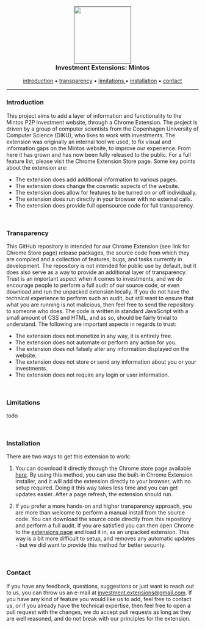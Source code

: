 <h3 align="center">
    <a href=""><img src="https://ucddd6a8f03170b62a0cae6e0f57.previews.dropboxusercontent.com/p/thumb/AAnDKzNS47j2hkiFPGLYJ_I5xRj4miAx-LPRB4kZzInDM4H6NhRWeQrgrXtN7fsOyJxKb1l2_g_IlLnExurX8C5Ul6FGNZWZjOBPGNTNXwCYT3QBQoOLRXbZZjXMz30675BOCkdAtAslJ3PiEXbBGaFMnmY3sLuhNgJm4lG0Po60vYs0DgLxqIlr5pCIj3uDyKiL-yB6dAh-mH39LMA70bKld7wAofAKEgCJWJLTf7KEjJmUcwtNnGurR1-2sdwhfDKN_nMtZz_az7U4AZznhlC7t9_WlsaT67ZKyGdrWg95RTauAREOSXCS3fyYUbrmS13MUpXaxSr-yMZSwjYHIyGpYoR8m5dDC96H7qAKf_WU5lWyrjWX4fZg8gEG9VfvjS9871Q8tHd0YXVGMehpiStdalaREHcR_Bz-yHJhAdtytw6QBL8a1skpVmEB4L9aDhnqzMPqI7BnhZUi1EfPB8DU/p.png?fv_content=true&size_mode=5" width="150" /></a>
    <br>
    Investment Extensions: Mintos
</h3>
<p align="center">
    <a href="#Introduction">introduction</a>
    •
    <a href="#Transparency">transparency</a>
    •
    <a href="#Limitations" >limitations </a>
    •
    <a href="#Installation">installation</a>
    •
    <a href="#Contact"     >contact     </a>
</p>

---



### Introduction

This project aims to add a layer of information and functionality to the Mintos P2P investment website, through a Chrome Extension. The project is driven by a group of computer scientists from the Copenhagen University of Computer Science (DIKU), who likes to work with investments. The extension was originally an internal tool we used, to fix visual and information gaps on the Mintos website, to improve our experience. From here it has grown and has now been fully released to the public. For a full feature list, please visit the Chrome Extension Store page. Some key points about the extension are:

- The extension does add additional information to various pages.
- The extension does change the cosmetic aspects of the website.
- The extension does allow for features to be turned on or off individually.
- The extension does run directly in your browser with no external calls.
- The extension does provide full opensource code for full transparency.

<br>

### Transparency

This GitHub repository is intended for our Chrome Extension (see link for Chrome Store page) release packages, the source code from which they are compiled and a collection of features, bugs, and tasks currently in development. The repository is not intended for public use by default, but it does also serve as a way to provide an additional layer of transparency. Trust is an important aspect when it comes to investments, and we do encourage people to perform a full audit of our source code, or even download and run the unpacked extension locally. If you do not have the technical experience to perform such an audit, but still want to ensure that what you are running is not malicious, then feel free to send the repository to someone who does. The code is written in standard JavaScript with a small amount of CSS and HTML, and as so, should be fairly trivial to understand. The following are important aspects in regards to trust:

- The extension does not monetize in any way, it is entirely free.
- The extension does not automate or perform any action for you.
- The extension does not falsely alter any information displayed on the website.
- The extension does not store or send any information about you or your investments.
- The extension does not require any login or user information.

<br>

### Limitations

todo

<br>

### Installation

There are two ways to get this extension to work:

1. You can download it directly through the Chrome store page available [here](https://chrome.google.com/webstore/detail/investments%20%20/faoghbbhgbedgejlifiafhkhdhpjofol). By using this method, you can use the built-in Chrome Extension installer, and it will add the extension directly to your browser, with no setup required. Doing it this way takes less time and you can get updates easier. After a page refresh, the extension should run.

2. If you prefer a more hands-on and higher transparency approach, you are more than welcome to perform a manual install from the source code. You can download the source code directly from this repository and perform a full audit. If you are satisfied you can then open Chrome to the [extensions page](chrome://extensions/) and load it in, as an unpacked extension. This way is a bit more difficult to setup, and removes any automatic updates - but we did want to provide this method for better security.

<br>

### Contact

If you have any feedback, questions, suggestions or just want to reach out to us, you can throw us an e-mail at investment.extensions@gmail.com. If you have any kind of feature you would like us to add, feel free to contact us, or if you already have the technical expertise, then feel free to open a pull request with the changes, we do accept pull requests as long as they are well reasoned, and do not break with our principles for the extension.

<br>
